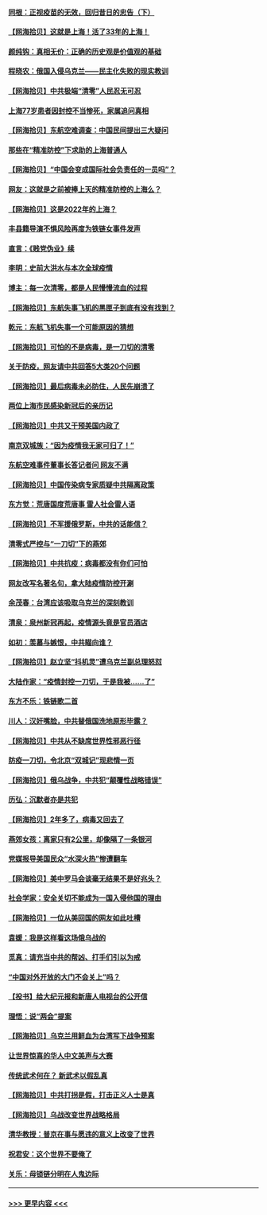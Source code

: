#### [同根：正视疫苗的无效，回归昔日的忠告（下）](../pages/nsc993/n13688756.md?t=04022152) 
#### [【网海拾贝】这就是上海！活了33年的上海！](../pages/nsc993/n13688654.md?t=04022152) 
#### [颜纯钩：真相无价：正确的历史观是价值观的基础](../pages/nsc993/n13688555.md?t=04022152) 
#### [程晓农：俄国入侵乌克兰——民主化失败的现实教训](../pages/nsc993/n13686006.md?t=04022152) 
#### [【网海拾贝】中共极端“清零”人民忍无可忍](../pages/nsc993/n13685914.md?t=04022152) 
#### [上海77岁患者因封控不当惨死，家属追问真相](../pages/nsc993/n13685891.md?t=04022152) 
#### [【网海拾贝】东航空难调查：中国民间提出三大疑问](../pages/nsc993/n13683137.md?t=04022152) 
#### [那些在“精准防控”下求助的上海普通人](../pages/nsc993/n13683088.md?t=04022152) 
#### [【网海拾贝】“中国会变成国际社会负责任的一员吗”？](../pages/nsc993/n13680707.md?t=04022152) 
#### [网友：这就是之前被捧上天的精准防控的上海么？](../pages/nsc993/n13680287.md?t=04022152) 
#### [【网海拾贝】这是2022年的上海？](../pages/nsc993/n13678253.md?t=04022152) 
#### [丰县籍导演不惧风险再度为铁链女事件发声](../pages/nsc993/n13678215.md?t=04022152) 
#### [直言：《贱党伪业》续](../pages/nsc993/n13678056.md?t=04022152) 
#### [李明：史前大洪水与本次全球疫情](../pages/nsc993/n13677332.md?t=04022152) 
#### [博主：每一次清零，都是人民慢慢流血的过程](../pages/nsc993/n13676078.md?t=04022152) 
#### [【网海拾贝】东航失事飞机的黑匣子到底有没有找到？](../pages/nsc993/n13676034.md?t=04022152) 
#### [乾元：东航飞机失事一个可能原因的猜想](../pages/nsc993/n13675834.md?t=04022152) 
#### [【网海拾贝】可怕的不是病毒，是一刀切的清零](../pages/nsc993/n13674403.md?t=04022152) 
#### [关于防疫，网友请中共回答5大类20个问题](../pages/nsc993/n13674318.md?t=04022152) 
#### [【网海拾贝】最后病毒未必防住，人民先崩溃了](../pages/nsc993/n13672307.md?t=04022152) 
#### [两位上海市民感染新冠后的亲历记](../pages/nsc993/n13672217.md?t=04022152) 
#### [【网海拾贝】中共又干预美国内政了](../pages/nsc993/n13669564.md?t=04022152) 
#### [南京双城族：“因为疫情我无家可归了！”](../pages/nsc993/n13669511.md?t=04022152) 
#### [东航空难事件董事长答记者问 网友不满](../pages/nsc993/n13669436.md?t=04022152) 
#### [【网海拾贝】中国传染病专家质疑中共隔离政策](../pages/nsc993/n13667190.md?t=04022152) 
#### [东方觉：荒唐国度荒唐事 雷人社会雷人语](../pages/nsc993/n13666926.md?t=04022152) 
#### [【网海拾贝】不军援俄罗斯，中共的话能信？](../pages/nsc993/n13664594.md?t=04022152) 
#### [清零式严控与“一刀切”下的燕郊](../pages/nsc993/n13664450.md?t=04022152) 
#### [【网海拾贝】中共抗疫：病毒都没有你们可怕](../pages/nsc993/n13662063.md?t=04022152) 
#### [网友改写名著名句，拿大陆疫情防控开涮](../pages/nsc993/n13661999.md?t=04022152) 
#### [余茂春：台湾应该吸取乌克兰的深刻教训](../pages/nsc993/n13661829.md?t=04022152) 
#### [清泉：泉州新冠再起，疫情源头竟是官员酒店](../pages/nsc993/n13660898.md?t=04022152) 
#### [如初：羡慕与嫉恨，中共瞄向谁？](../pages/nsc993/n13660773.md?t=04022152) 
#### [【网海拾贝】赵立坚“抖机灵”遭乌克兰副总理怒怼](../pages/nsc993/n13659660.md?t=04022152) 
#### [大陆作家：“疫情封控一刀切，于是我被……了”](../pages/nsc993/n13659323.md?t=04022152) 
#### [东方不乐：铁链歌二首](../pages/nsc993/n13659123.md?t=04022152) 
#### [川人：汉奸嘴脸，中共替俄国洗地原形毕露？](../pages/nsc993/n13657995.md?t=04022152) 
#### [【网海拾贝】中共从不缺席世界性邪恶行径](../pages/nsc993/n13657799.md?t=04022152) 
#### [防疫一刀切，令北京“双城记”现悲情一页](../pages/nsc993/n13657746.md?t=04022152) 
#### [【网海拾贝】俄乌战争，中共犯“颠覆性战略错误”](../pages/nsc993/n13655760.md?t=04022152) 
#### [历弘：沉默者亦是共犯](../pages/nsc993/n13652799.md?t=04022152) 
#### [【网海拾贝】2年多了，病毒又回去了](../pages/nsc993/n13652629.md?t=04022152) 
#### [燕郊女孩：离家只有2公里，却像隔了一条银河](../pages/nsc993/n13652450.md?t=04022152) 
#### [党媒报导美国民众“水深火热”惨遭翻车](../pages/nsc993/n13649966.md?t=04022152) 
#### [【网海拾贝】美中罗马会谈毫无结果不是好兆头？](../pages/nsc993/n13649860.md?t=04022152) 
#### [社会学家：安全关切不能成为一国入侵他国的理由](../pages/nsc993/n13649744.md?t=04022152) 
#### [【网海拾贝】一位从美回国的网友如此吐槽](../pages/nsc993/n13647381.md?t=04022152) 
#### [袁媛：我是这样看这场俄乌战的](../pages/nsc993/n13644892.md?t=04022152) 
#### [觅真：请充当中共的帮凶、打手们引以为戒](../pages/nsc993/n13644228.md?t=04022152) 
#### [“中国对外开放的大门不会关上”吗？](../pages/nsc993/n13644191.md?t=04022152) 
#### [【投书】给大纪元报和新唐人电视台的公开信](../pages/nsc993/n13644124.md?t=04022152) 
#### [理悟：说“两会”提案](../pages/nsc993/n13643927.md?t=04022152) 
#### [【网海拾贝】乌克兰用鲜血为台湾写下战争预案](../pages/nsc993/n13643578.md?t=04022152) 
#### [让世界惊喜的华人中文美声与大赛](../pages/nsc993/n13641647.md?t=04022152) 
#### [传统武术何在？ 新武术以假乱真](../pages/nsc993/n13641615.md?t=04022152) 
#### [【网海拾贝】中共打拐是假，打击正义人士是真](../pages/nsc993/n13641238.md?t=04022152) 
#### [【网海拾贝】乌战改变世界战略格局](../pages/nsc993/n13639171.md?t=04022152) 
#### [清华教授：普京在事与愿违的意义上改变了世界](../pages/nsc993/n13639019.md?t=04022152) 
#### [祝君安：这个世界不要俺了](../pages/nsc993/n13638903.md?t=04022152) 
#### [关乐：母锁链分明在人鬼边际](../pages/nsc993/n13637601.md?t=04022152) 

----
#### [ >>> 更早内容 <<< ](../indexes/nsc993-earlier.md)
